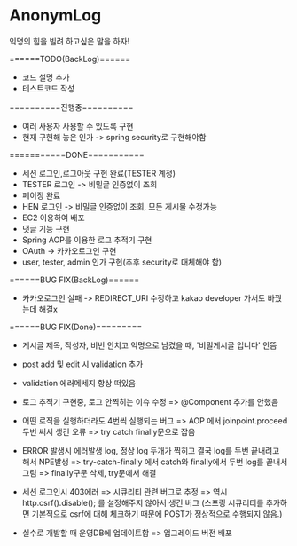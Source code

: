 # AnonymLog
익명의 힘을 빌려 하고싶은 말을 하자!


======TODO(BackLog)======
- 코드 설명 추가 
- 테스트코드 작성

==========진행중==========
- 여러 사용자 사용할 수 있도록 구현
- 현재 구현해 놓은 인가 -> spring security로 구현해야함




===========DONE===========
- 세션 로그인,로그아웃 구현 완료(TESTER 계정)
- TESTER 로그인 -> 비밀글 인증없이 조회
- 페이징 완료
- HEN 로그인 -> 비밀글 인증없이 조회, 모든 게시물 수정가능
- EC2 이용하여 배포
- 댓글 기능 구현
- Spring AOP를 이용한 로그 추적기 구현
- OAuth -> 카카오로그인 구현
- user, tester, admin 인가 구현(추후 security로 대체해야 함)


======BUG FIX(BackLog)======
- 카카오로그인 실패 -> REDIRECT_URI 수정하고 kakao developer 가서도 바꿨는데 해결x


======BUG FIX(Done)=========
- 게시글 제목, 작성자, 비번 안치고 익명으로 남겼을 때, '비밀게시글 입니다' 안뜸
- post add 및 edit 시 validation 추가
- validation 에러메세지 항상 떠있음
- 로그 추적기 구현중, 로그 안찍히는 이슈 수정
  => @Component 추가를 안했음
- 어떤 로직을 실행하더라도 4번씩 실행되는 버그
  => AOP 에서 joinpoint.proceed 두번 써서 생긴 오류
  => try catch finally문으로 잡음
- ERROR 발생시 에러발생 log, 정상 log 두개가 찍히고 결국 log를 두번 끝내려고 해서 NPE발생
  => try-catch-finally 에서 catch와 finally에서 두번 log를 끝내서 그럼
  => finally구문 삭제, try문에서 해결
- 세션 로그인시 403에러 => 시큐리티 관련 버그로 추정
  => 역시 http.csrf().disable(); 를 설정해주지 않아서 생긴 버그
  (스프링 시큐리티를 추가하면 기본적으로 csrf에 대해 체크하기 때문에 POST가 정상적으로 수행되지 않음.)

- 실수로 개발할 때 운영DB에 업데이트함 => 업그레이드 버전 배포
